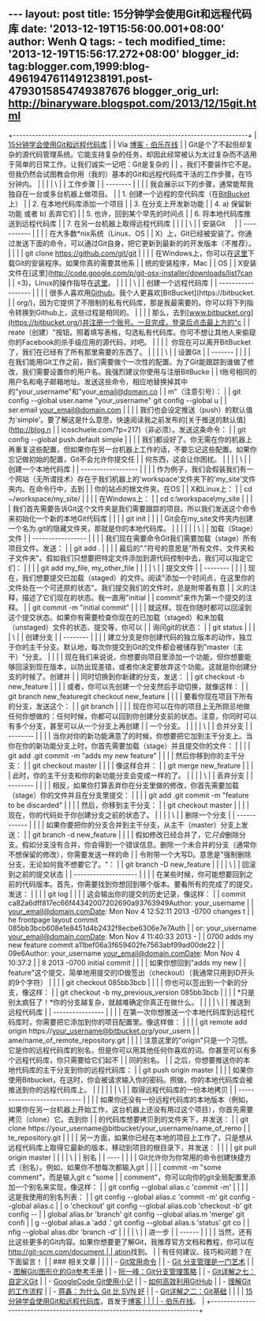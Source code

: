 --- layout: post title: 15分钟学会使用Git和远程代码库 date:
'2013-12-19T15:56:00.001+08:00' author: Wenh Q tags: - tech
modified\_time: '2013-12-19T15:56:17.272+08:00' blogger\_id:
tag:blogger.com,1999:blog-4961947611491238191.post-4793015854749387676
blogger\_orig\_url: http://binaryware.blogspot.com/2013/12/15git.html
---
+--------------------------------------------------------------------------+
| [15分钟学会使用Git和远程代码库](http://blog.jobbole.com/53573/)          |
| Via [博客 - 伯乐在线](http://blog.jobbole.com/)                          |
| Git是个了不起但却复杂的源代码管理系统。它能支持复杂的任务，却因此经常被认为太过复杂而不适用于简单的日常工作。让我们诚实一记吧：Git是复杂的 |
| ，我们不要装作它不是。但我仍然会试图教会你用（我的）基本的Git和远程代码库干活的工作步骤，在15分钟内。 |
|                                                                          |
| \                                                                        |
| 工作步骤                                                                 |
| --------                                                                 |
|                                                                          |
| 我会展示以下的步骤，通常能帮我独自在一台或多台机器上做项目。             |
| 1.  创建一个远程的空代码库（在[BitBucket](https://bitbucket.org/)上）    |
| 2.  在本地代码库添加一个项目                                             |
| 3.  在分支上开发新功能                                                   |
| 4.  a) 保留新功能 或者 b) 丢弃它们                                       |
| 5.  也许，回到某个早先的时间点                                           |
| 6.  将本地代码库推送到远程代码库                                         |
| 7.  在另一台机器上取得远程代码库                                         |
|                                                                          |
| \                                                                        |
| 安装Git                                                                  |
| -----------                                                              |
|                                                                          |
| 在大多数\*nix系统（Linux、OS                                             |
| X）上，Git已经被安装了。你通过发送下面的命令，可以通过Git自身，把它更新到最新的的开发版本（不推荐）。 |
|                                                                          |
|     git clone https://github.com/git/git                                 |
|                                                                          |
| 在Windows上，你可以在[这里](http://git-scm.com/download/win)下载Git的安装程序。如果你真的需要其他系 |
| 统的安装程序，Mac                                                        |
| OS                                                                       |
| X安装文件在[这里](http://code.google.com/p/git-osx-installer/downloads/list?can |
| =3)，Linux的操作指导在[这里](http://book.git-scm.com/2_installing_git.html)。 |
|                                                                          |
| \                                                                        |
| 创建一个远程代码库                                                       |
| ------------------                                                       |
|                                                                          |
| 很多人喜欢用[Github](https://github.com/)。我个人更喜欢[BitBucket](https://bitbucket. |
| org/)，因为它提供了不限制的私有代码库，那是我最需要的。你可以将下列指令转换到Github上，这些过程是相同的。 |
|                                                                          |
| 那么，去到[www.bitbucket.org](https://bitbucket.org/)并注册一个账号。一旦完成，登录后点击最上方的"c |
| reate（创建）"按钮。照着填写表格，勾选私有代码库。你可不想让其他人来偷窥你的Facebook的杀手级应用的源代码，对吧。 |
|                                                                          |
|  你现在可以离开BitBucket了，我们在已经有了所有那里需要的东西了。         |
|                                                                          |
| \                                                                        |
| 设置Git                                                                  |
| -------                                                                  |
|                                                                          |
| 在我们能用Git工作之前，我们需要做个一次性的配置。为了Git能跟踪到谁做了修改，我们需要设置你的用户名。我强烈建议你使用与注册BitBucke |
| t账号相同的用户名和电子邮箱地址。发送这些命令，相应地替换掉其中的"your\_username"和"your\_email@domain.co |
| m"（注意引号）：                                                         |
|     git config --global user.name "your_username"  git config --global u |
| ser.email your_email@domain.com                                          |
|                                                                          |
| 我们也会设定推送（push）的默认值为'simple'。要了解这是什么意思，快速阅读我之前发布的[关于推送的默认值](http://blog.n |
| icoschuele.com/?p=217)（非必须）。发送这条命令：                         |
|     git config --global push.default simple                              |
|                                                                          |
| 我们都设好了。你无需在你的机器上再重复这些配置，但如果你在另一台机器上工作的话，不要忘记这些配置。如果你忘记做初始的配置，Git不会允许你提交任 |
| 何东西，这会让你困扰。                                                   |
|                                                                          |
| \                                                                        |
| 创建一个本地代码库                                                       |
| ------------------                                                       |
|                                                                          |
| 作为例子，我们会假装我们有一个网站（无所谓技术）存在于我们机器上的'workspace'文件夹下的'my\_site'文件夹内。在命令行中，去到 |
| 你的站点的根文件夹。在OS                                                 |
| X和Linux上：                                                             |
|     cd ~/workspace/my_site/                                              |
|                                                                          |
| 在Windows上：                                                            |
|     cd c:\workspace\my_site                                              |
|                                                                          |
| 我们首先需要告诉Git这个文件夹是我们需要跟踪的项目。所以我们发送这个命令来初始化一个新的本地Git代码库 |
|                                                                          |
|     git init                                                             |
|                                                                          |
| Git会在my\_site文件夹内创建一个名为.git的隐藏文件夹，那就是你的本地代码库。 |
|                                                                          |
|                                                                          |
| \                                                                        |
| 加载（Stage）文件                                                        |
| -----------------                                                        |
|                                                                          |
| 我们现在需要命令Git我们需要加载（stage）所有项目文件。发送：             |
|     git add .                                                            |
|                                                                          |
| 最后的"."符号的意思是"所有文件、文件夹和子文件夹"。假如我们只想要把特定文件添加到源代码控制中去，我们可以指定它们： |
|                                                                          |
|     git add my_file, my_other_file                                       |
|                                                                          |
| \                                                                        |
| 提交文件                                                                 |
| --------                                                                 |
|                                                                          |
| 现在，我们想要提交已加载（staged）的文件。阅读"添加一个时间点，在这里你的文件处在一个可还原的状态"。我们提交我们的文件时，总是附带着有意 |
| 义的注释，描述了它们现在的状态。我一直用"initial                         |
| commit"来作为第一个提交的注释。                                          |
|     git commit -m "initial commit"                                       |
|                                                                          |
| 就这样。现在你随时都可以回滚到这个提交状态。如果你有需要检查你现在的已加载（staged）和未加载（unstaged）文件的状态、提交等，你可以 |
| 询问git的状态：                                                          |
|     git status                                                           |
|                                                                          |
| \                                                                        |
| 创建分支                                                                 |
| --------                                                                 |
|                                                                          |
| 建立分支是你创建代码的独立版本的动作，独立于你的主干分支。默认地，每次你提交到Git的文件都会被储存到"master（主干）"分支。 |
|                                                                          |
| 现在我们来说说，你想要向项目里添加一个功能，但你想要能够回滚到现在版本，以防出现差错，或者你决定要放弃这个功能。这就是你创建分支的时候了。创建并 |
| 同时切换到你新建的分支，发送：                                           |
|     git checkout -b new_feature                                          |
|                                                                          |
| 或者，你可以先创建一个分支然后手动切换，就像这样：                       |
|     git branch new_featuregit checkout new_feature                       |
|                                                                          |
| 要看你现在项目下所有的分支，发送这个：                                   |
|     git branch                                                           |
|                                                                          |
| 现在你可以在你的项目上无所顾忌地做任何你想做的：任何时候，你都可以回到你创建分支前的状态。注意，你同时可以有多个分支，甚至可以从一个分支上再创建 |
| 一个分支。                                                               |
|                                                                          |
| \                                                                        |
| 合并分支                                                                 |
| --------                                                                 |
|                                                                          |
| 当你对你的新功能满意了的时候，你想要把它加到主干分支上。当你在你的新功能分支上时，你首先需要加载（stage）并且提交你的文件： |
|                                                                          |
|     git add .git commit -m "adds my new feature"                         |
|                                                                          |
| 然后你移到你的主干分支：                                                 |
|     git checkout master                                                  |
|                                                                          |
| 像这样合并：                                                             |
|     git merge new_feature                                                |
|                                                                          |
| 此时，你的主干分支和你的新功能分支会变成一样的了。                       |
|                                                                          |
| \                                                                        |
| 丢弃分支                                                                 |
| --------                                                                 |
|                                                                          |
| 相反，如果你打算丢弃你在分支里做的修改，你首先需要加载（stage）你的文件并且在分支里提交： |
|                                                                          |
|     git add .git commit -m "feature to be discarded"                     |
|                                                                          |
| 然后，你移到主干分支：                                                   |
|     git checkout master                                                  |
|                                                                          |
| 现在，你的代码处于你创建分支之前的状态了。                               |
|                                                                          |
| \                                                                        |
| 删除一个分支                                                             |
| ------------                                                             |
|                                                                          |
| 如果你要把你的分支合并到主干分支，从主干（master）分支上发送：           |
|     git branch -d new_feature                                            |
|                                                                          |
| 假如修改已经合并了，它*只会*删除分支。假如分支没有合并，你会得到一个错误信息。删除一个未合并的分支（通常你不想保留的修改），你需要发送一样的命 |
| 令附带一个大写D。意思是"强制删除分支，无论如何我不想要它了。"：          |
|     git branch -D new_feature                                            |
|                                                                          |
| \                                                                        |
| 回滚到之前的提交状态                                                     |
| --------------------                                                     |
|                                                                          |
| 在某些时候，你可能想要回到之前的代码版本。首先，你需要找到你想回到哪个版本。要看所有的完成了的提交，发送： |
|                                                                          |
|     git log                                                              |
|                                                                          |
| 这会输出你的提交的历史记录，像这样：                                     |
|     commit ca82a6dff817ec66f44342007202690a93763949Author: your_username |
|  your_email@domain.comDate:   Mon Nov 4 12:52:11 2013 -0700    changes t |
| he frontpage layout  commit 085bb3bcb608e1e8451d4b2432f8ecbe6306e7e7Auth |
| or: your_username your_email@domain.comDate:   Mon Nov 4 11:40:33 2013 - |
| 0700    adds my new feature  commit a11bef06a3f659402fe7563abf99ad00de22 |
| 09e6Author: your_username your_email@domain.comDate:   Mon Nov 4 10:37:2 |
| 8 2013 -0700    initial commit                                           |
|                                                                          |
| 如果你想回到"adds my new                                                 |
| feature"这个提交，简单地用提交的ID做签出（checkout）（我通常只用到ID开头的9个字符） |
|                                                                          |
|     git checkout 085bb3bcb                                               |
|                                                                          |
| 你也可以签出到一个新的分支，像这样：                                     |
|     git checkout -b my_previous_version 085bb3bcb                        |
|                                                                          |
| *只是别太疯狂了！*你的分支越复杂，就越难确定你真正在做什么。             |
|                                                                          |
| \                                                                        |
| 推送到远程代码库                                                         |
| ----------------                                                         |
|                                                                          |
| 在第一次你想推送一个本地代码库到远程代码库时，你需要把它添加到你的项目配置里。像这样做： |
|                                                                          |
|     git remote add origin https://your_username@bitbucket.org/your_usern |
| ame/name_of_remote_repository.git                                        |
|                                                                          |
| 注意这里的"origin"只是一个习惯。它是你的远程代码库的别名，但是你可以用其他任何你喜欢的词。你甚至可以有多个远程代码库，你只需要给它们起不 |
| 同的别名。                                                               |
| 之后，你想要推送你的本地代码库的主干分支到你的远程代码库：               |
|     git push origin master                                               |
|                                                                          |
| 如果你使用Bitbucket，在这时，你会被请求输入你的密码。照做，你的本地代码库会被推送到你的远程代码库上。 |
|                                                                          |
|                                                                          |
| \                                                                        |
| 取得远程代码库的一份本地拷贝                                             |
| ----------------------------                                             |
|                                                                          |
| 如果你还没有一份远程代码库的本地版本（例如，如果你在另一台机器上开始工作，这台机器上还没有用过这个项目），你首先需要拷贝（clone）它。去到你 |
| 的代码库想要拷贝到的文件夹下，并发送：                                   |
|     git clone https://your_username@bitbucket/your_username/name_of_remo |
| te_repository.git                                                        |
|                                                                          |
| 另一方面，如果你已经在本地的项目上工作了，只是想从远程代码库上取得它最新的版本，移动到项目的根目录下，并发送： |
|                                                                          |
|     git pull origin master                                               |
|                                                                          |
| \                                                                        |
| 别名                                                                     |
| ----                                                                     |
|                                                                          |
| Git允许你为你常用的命令创建快捷方式（别名）。例如，如果你不想每次都输入git |
|                                                                          |
| commit -m "some comment"，而是输入git c "some                            |
| comment"，你可以向你的git全局配置里添加一个别名来实现，像这样：          |
|     git config --global alias.c 'commit -m'                              |
|                                                                          |
| 这是我使用的别名列表：                                                   |
|     git config --global alias.c 'commit -m'  git config --global alias.c |
| o 'checkout'  git config --global alias.cob 'checkout -b'  git config -- |
| global alias.br 'branch'  git config --global alias.m 'merge'  git confi |
| g --global alias.a 'add .'  git config --global alias.s 'status'  git co |
| nfig --global alias.dbr 'branch -d'                                      |
|                                                                          |
| \                                                                        |
| 进一步                                                                   |
| ------                                                                   |
|                                                                          |
| 当然，还有比这些更多的Git内容。如果你想要更了解Git，我推荐官方文档和教程，你可以在[http://git-scm.com/document |
| ation](http://git-scm.com/documentation)找到。                           |
| 有任何建议、技巧和问题？在下面留言！                                     |
| ### 相关文章                                                             |
|                                                                          |
| -   [Git常用命令](http://blog.jobbole.com/34503/)                        |
| -   [Git 分支管理是一门艺术](http://blog.jobbole.com/13916/)             |
| -   [图解Git/图形化的Git参考手册](http://blog.jobbole.com/22647/)        |
| -   [阮一峰：Git分支管理策略](http://blog.jobbole.com/23398/)            |
| -   [Git详解之七：自定义Git](http://blog.jobbole.com/26131/)             |
| -   [GoogleCode Git使用小记](http://blog.jobbole.com/1237/)              |
| -   [如何高效利用GitHub](http://blog.jobbole.com/34483/)                 |
| -   [理解Git的工作流程](http://blog.jobbole.com/24379/)                  |
| -   [蒋鑫：为什么 Git 比 SVN 好](http://blog.jobbole.com/20069/)         |
| -   [Git详解之二：Git基础](http://blog.jobbole.com/25808/)               |
|                                                                          |
| [15分钟学会使用Git和远程代码库](http://blog.jobbole.com/53573/)，首发于[博客 |
|                                                                          |
| - 伯乐在线](http://blog.jobbole.com/)。                                  |
+--------------------------------------------------------------------------+


